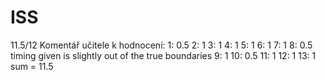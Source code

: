 # ISS
11.5/12
Komentář učitele k hodnocení:
1: 0.5
2: 1
3: 1
4: 1
5: 1
6: 1
7: 1
8: 0.5 timing given is slightly out of the true boundaries
9: 1
10: 0.5
11: 1
12: 1
13: 1
sum = 11.5

